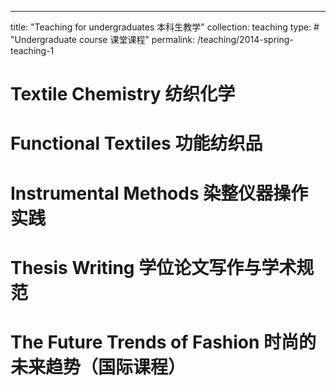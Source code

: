 ---
title: "Teaching for undergraduates 本科生教学"
collection: teaching
type: # "Undergraduate course 课堂课程"
permalink: /teaching/2014-spring-teaching-1


Textile Chemistry 纺织化学
======

Functional Textiles 功能纺织品
======

Instrumental Methods 染整仪器操作实践
======

Thesis Writing 学位论文写作与学术规范
======

The Future Trends of Fashion 时尚的未来趋势（国际课程）
======
